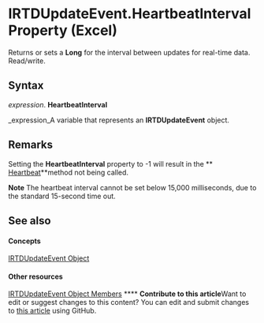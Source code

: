 
# IRTDUpdateEvent.HeartbeatInterval Property (Excel)

Returns or sets a  **Long** for the interval between updates for real-time data. Read/write.


## Syntax

 _expression_. **HeartbeatInterval**

 _expression_A variable that represents an  **IRTDUpdateEvent** object.


## Remarks

Setting the  **HeartbeatInterval** property to -1 will result in the ** [Heartbeat](9dc61d35-30cb-fcbe-6aaf-acb2df61d535.md)**method not being called.


**Note**  The heartbeat interval cannot be set below 15,000 milliseconds, due to the standard 15-second time out.


## See also


#### Concepts


 [IRTDUpdateEvent Object](8ac58d69-194b-e35a-44bc-7c0994b296ac.md)
#### Other resources


 [IRTDUpdateEvent Object Members](d28d0153-8a26-618a-2384-d81552362cb7.md)
****   **Contribute to this article**Want to edit or suggest changes to this content? You can edit and submit changes to  [this article](https://github.com/jhershey00/VBA_Excel_Test/OpenXMLCon/articles/45a3df85-59c1-fedb-e94b-8f011601fc72.md) using GitHub.

